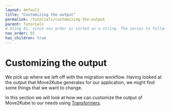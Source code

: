 ```yaml
---
layout: default
title: "Customizing the output"
permalink: /tutorials/customizing-the-output
parent: Tutorials
# Using 91, since nav_order is sorted as a string. The series to follow is 1..9, 91..99,991..999,..
nav_order: 92
has_children: true
---
```


# Customizing the output

We pick up where we left off with the migration workflow. Having looked at the output that Move2Kube generates for our application, we might find some things that we want to change.

In this section we will look at how we can customize the output of Move2Kube to our needs using [Transformers](/concepts/transformer).
